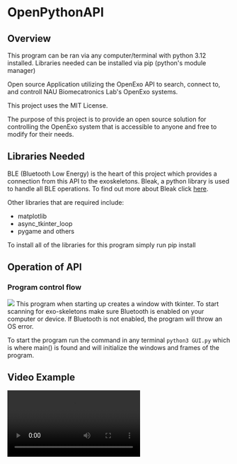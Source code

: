 # OpenPythonAPI
## Overview

This program can be ran via any computer/terminal with python 3.12 installed. Libraries needed can be installed via pip (python's module manager)

Open source Application utilizing the OpenExo API to search, connect to, and controll NAU Biomecatronics Lab's OpenExo systems.

This project uses the MIT License.

The purpose of this project is to provide an open source solution for controlling the OpenExo system that is accessible to anyone and free to modify for their needs.

## Libraries Needed

BLE (Bluetooth Low Energy) is the heart of this project which provides a connection from this API to the exoskeletons. Bleak, a python library is used to handle all BLE operations. To find out more about Bleak click [here](https://bleak.readthedocs.io/en/latest/).

Other libraries that are required include:
 - matplotlib
 - async_tkinter_loop
 - pygame
and others

To install all of the libraries for this program simply run pip install <library name here> 

## Operation of API
### Program control flow
<img src="./prgramflow.png">
This program when starting up creates a window with tkinter. To start scanning for exo-skeletons make sure Bluetooth is enabled on your computer or device. If Bluetooth is not enabled, the program will throw an OS error.

To start the program run the command in any terminal `python3 GUI.py` which is where main() is found and will initialize the windows and frames of the program.

## Video Example
<video src="./Resources/video1508385852.mp4" controls></video>
